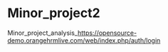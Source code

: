 # Minor_project2
 Minor_project_analysis_https://opensource-demo.orangehrmlive.com/web/index.php/auth/login
